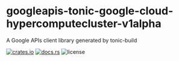 # googleapis-tonic-google-cloud-hypercomputecluster-v1alpha

A Google APIs client library generated by tonic-build

[![crates.io](https://img.shields.io/crates/v/googleapis-tonic-google-cloud-hypercomputecluster-v1alpha)](https://crates.io/crates/googleapis-tonic-google-cloud-hypercomputecluster-v1alpha)
[![docs.rs](https://img.shields.io/docsrs/googleapis-tonic-google-cloud-hypercomputecluster-v1alpha)](https://docs.rs/googleapis-tonic-google-cloud-hypercomputecluster-v1alpha)
![license](https://img.shields.io/crates/l/googleapis-tonic-google-cloud-hypercomputecluster-v1alpha)
